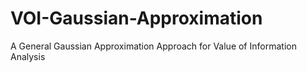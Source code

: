 # VOI-Gaussian-Approximation
A General Gaussian Approximation Approach for Value of Information Analysis
